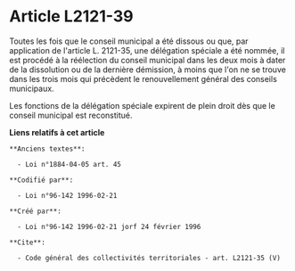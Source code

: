 # Article L2121-39

Toutes les fois que le conseil municipal a été dissous ou que, par application de l'article L. 2121-35, une délégation
spéciale a été nommée, il est procédé à la réélection du conseil municipal dans les deux mois à dater de la dissolution ou de
la dernière démission, à moins que l'on ne se trouve dans les trois mois qui précèdent le renouvellement général des conseils
municipaux. 

Les fonctions de la délégation spéciale expirent de plein droit dès que le conseil municipal est reconstitué.

**Liens relatifs à cet article**

	**Anciens textes**:

	  - Loi n°1884-04-05 art. 45

	**Codifié par**:

	  - Loi n°96-142 1996-02-21

	**Créé par**:

	  - Loi n°96-142 1996-02-21 jorf 24 février 1996

	**Cite**:

	  - Code général des collectivités territoriales - art. L2121-35 (V)
